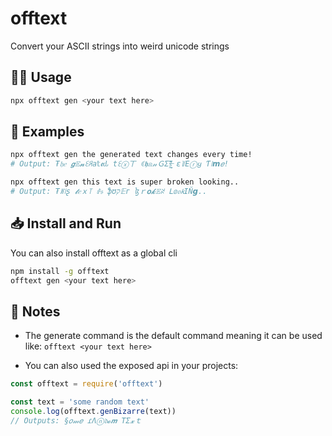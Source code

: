 # offtext

Convert your ASCII strings into weird unicode strings

## 🏃‍♀️ Usage

```bash
npx offtext gen <your text here>
```

## 📒 Examples

```bash
npx offtext gen the generated text changes every time!
# Output: ₮𝔥𝑒 𝙜𝔼𝓷ꏂꋪ𝘢𝕥𝖊ԃ tꏂⓧㄒ ꀯ𝖍𝕒𝓃ＧΣs̶͙̗̮̖̋̂̎̚ ɛ꒦Eⓡყ Ƭ꒐𝙢𝑒!

npx offtext gen this text is super broken looking..
# Output: ₮ꍩ꒐ʂ 𝓽𝑒ｘ꓄ ꂑ𝔰 ֆʊק𝔼г ɮｒ𝐨𝓴𝔼ꋊ ᒪ𝕠𝔬𝘬IŇ𝙜..
```

## 📥 Install and Run

You can also install offtext as a global cli

```bash
npm install -g offtext
offtext gen <your text here>
```

## 📝 Notes

- The generate command is the default command meaning it can be used like: `offtext <your text here>`

- You can also used the exposed api in your projects:

```js
const offtext = require('offtext')

const text = 'some random text'
console.log(offtext.genBizarre(text))
// Outputs: §𝑜𝓂𝑒 ɾΛⓝ𝔡𝓸𝙢 TΣ𝔁ｔ
```
